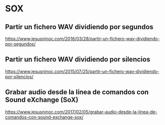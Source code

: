 # SOX

## Partir un fichero WAV dividiendo por segundos
https://www.jesusninoc.com/2016/03/28/partir-un-fichero-wav-dividiendo-por-segundos/

## Partir un fichero WAV dividiendo por silencios
https://www.jesusninoc.com/2015/07/25/partir-un-fichero-wav-dividiendo-por-silencios/

## Grabar audio desde la línea de comandos con Sound eXchange (SoX)
https://www.jesusninoc.com/2017/02/05/grabar-audio-desde-la-linea-de-comandos-con-sound-exchange-sox/
